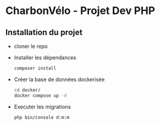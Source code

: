 # CharbonVélo - Projet Dev PHP

## Installation du projet

- cloner le repo

- Installer les dépendances

    ```bash
    composer install
    ```

- Créer la base de données dockerisée

    ```bash
    cd docker/
    docker compose up -d
    ```

- Executer les migrations

    ```bash
    php bin/console d:m:m
    ```
